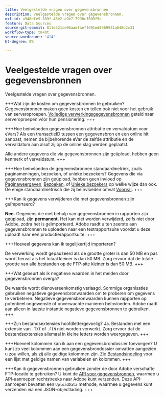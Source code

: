 ```yaml
---
title: Veelgestelde vragen over gegevensbronnen
description: Veelgestelde vragen over gegevensbronnen.
exl-id: a948dfe9-289f-43e2-a9e7-7990cf609f5c
feature: Data Sources
source-git-commit: 811e321ce96aaefaeff691ed5969981a048d2c31
workflow-type: tm+mt
source-wordcount: '414'
ht-degree: 0%

---
```


# Veelgestelde vragen over gegevensbronnen

Veelgestelde vragen over gegevensbronnen.

+++Wat zijn de kosten om gegevensbronnen te gebruiken?
Gegevensbronnen maken geen kosten en tellen ook niet voor het gebruik van serveroproepen. [Volledige verwerkingsgegevensbronnen](full-processing-eol.md) geteld naar serveroproepen vóór hun pensionering.
+++

+++Hoe beïnvloeden gegevensbronnen attributie en vervaldatum voor eVars?
Als een transactieID tussen een gegevensbron en een online hit aanpast, nemen de bijbehorende eVar de zelfde attributie en de vervaldatum aan alsof zij op de online slag werden geplaatst.

Alle andere gegevens die via gegevensbronnen zijn geüpload, hebben geen kenmerk of vervaldatum.
+++

+++Hoe beïnvloeden de gegevensbronnen standaardmetriek, zoals paginameningen, bezoeken, of unieke bezoekers?
Gegevens die via gegevensbronnen zijn geüpload, hebben geen invloed op [Paginaweergaven](/help/components/metrics/page-views.md), [Bezoeken](/help/components/metrics/visits.md), of [Unieke bezoekers](/help/components/metrics/unique-visitors.md) op welke wijze dan ook. De enige standaardmetrisch die zij beïnvloeden omvat [Voorval](/help/components/metrics/occurrences.md).
+++

+++Kan ik gegevens verwijderen die met gegevensbronnen zijn geïmporteerd?

**Nee.** Gegevens die met behulp van gegevensbronnen in rapporten zijn geüpload, zijn **permanent**. Het kan niet worden verwijderd, zelfs niet door Adobe, zodra het is geïmporteerd. Adobe raadt u ten zeerste aan gegevensbronnen te uploaden naar een testrapportsuite voordat u deze uploadt naar een productierapportsuite.
+++

+++Hoeveel gegevens kan ik tegelijkertijd importeren?

De verwerking wordt gepauzeerd als de grootte groter is dan 50 MB en pas wordt hervat als het totaal kleiner is dan 50 MB. Zorg ervoor dat de totale grootte van alle bestanden op de FTP-site kleiner is dan 50 MB.
+++

+++Wat gebeurt als ik negatieve waarden in het melden door gegevensbronnen overga?

De waarde wordt dienovereenkomstig verlaagd. Sommige organisaties gebruiken negatieve gegevensbronwaarden om te proberen om gegevens te verbeteren. Negatieve gegevensbronwaarden kunnen rapporten op potentieel ongewenste of onverwachte manieren beïnvloeden. Adobe raadt aan alleen in laatste instantie negatieve gegevensbronnen te gebruiken.
+++

+++Zijn bestandsextensies hoofdlettergevoelig?
Ja. Bestanden met een extensie van `.TXT` of `.FIN` niet worden verwerkt. Zorg ervoor dat de bestandsextensies allemaal in kleine letters worden weergegeven.
+++

+++Hoeveel kolommen kan ik aan een gegevensbrondossier toevoegen?
U kunt zo veel kolommen aan een gegevensbrondossier omvatten aangezien u zou willen, als zij alle geldige kolommen zijn. Zie [Bestandsindeling](file-format.md) voor een lijst met geldige namen van variabelen en kolommen.
+++

+++Kan ik gegevensbronnen gebruiken zonder de door Adobe verschafte FTP-locatie te gebruiken?
U kunt de [API voor gegevensbronnen](https://developer.adobe.com/analytics-apis/docs/1.4/guides/data-sources/), waarmee u API-aanroepen rechtstreeks naar Adobe kunt verzenden. Deze API-aanroepen bevatten een `UploadData` methode, waarmee u gegevens kunt verzenden via een JSON-objectlading.
+++
